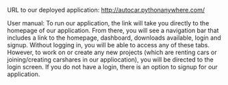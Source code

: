 URL to our deployed application: http://autocar.pythonanywhere.com/

User manual:
To run our application, the link will take you directly to the homepage of our application. From there, you will see a navigation bar that includes a link to the homepage, dashboard, downloads available, login and signup. Without logging in, you will be able to access any of these tabs. However, to work on or create any new projects (which are renting cars or joining/creating carshares in our appliocation), you will be directed to the login screen. If you do not have a login, there is an option to signup for our application.
